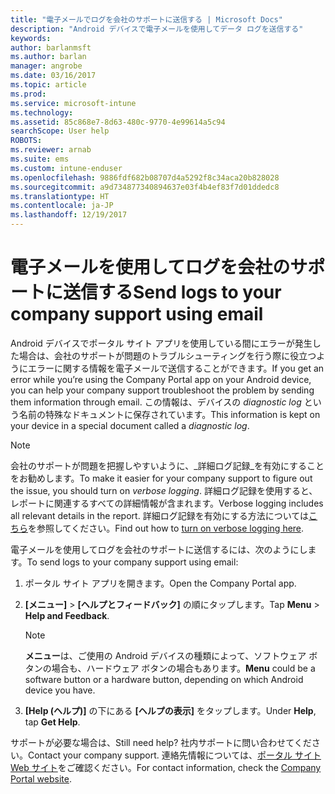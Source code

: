 ```yaml
---
title: "電子メールでログを会社のサポートに送信する | Microsoft Docs"
description: "Android デバイスで電子メールを使用してデータ ログを送信する"
keywords: 
author: barlanmsft
ms.author: barlan
manager: angrobe
ms.date: 03/16/2017
ms.topic: article
ms.prod: 
ms.service: microsoft-intune
ms.technology: 
ms.assetid: 85c868e7-8d63-480c-9770-4e99614a5c94
searchScope: User help
ROBOTS: 
ms.reviewer: arnab
ms.suite: ems
ms.custom: intune-enduser
ms.openlocfilehash: 9886fdf682b08707d4a5292f8c34aca20b828028
ms.sourcegitcommit: a9d734877340894637e03f4b4ef83f7d01ddedc8
ms.translationtype: HT
ms.contentlocale: ja-JP
ms.lasthandoff: 12/19/2017
---
```

# <a name="send-logs-to-your-company-support-using-email"></a><span data-ttu-id="fda3b-103">電子メールを使用してログを会社のサポートに送信する</span><span class="sxs-lookup"><span data-stu-id="fda3b-103">Send logs to your company support using email</span></span>

<span data-ttu-id="fda3b-104">Android デバイスでポータル サイト アプリを使用している間にエラーが発生した場合は、会社のサポートが問題のトラブルシューティングを行う際に役立つようにエラーに関する情報を電子メールで送信することができます。</span><span class="sxs-lookup"><span data-stu-id="fda3b-104">If you get an error while you’re using the Company Portal app on your Android device, you can help your company support troubleshoot the problem by sending them information through email.</span></span> <span data-ttu-id="fda3b-105">この情報は、デバイスの _diagnostic log_ という名前の特殊なドキュメントに保存されています。</span><span class="sxs-lookup"><span data-stu-id="fda3b-105">This information is kept on your device in a special document called a _diagnostic log_.</span></span>

> [!Note]
> <span data-ttu-id="fda3b-106">会社のサポートが問題を把握しやすいように、_詳細ログ記録_を有効にすることをお勧めします。</span><span class="sxs-lookup"><span data-stu-id="fda3b-106">To make it easier for your company support to figure out the issue, you should turn on _verbose logging_.</span></span> <span data-ttu-id="fda3b-107">詳細ログ記録を使用すると、レポートに関連するすべての詳細情報が含まれます。</span><span class="sxs-lookup"><span data-stu-id="fda3b-107">Verbose logging includes all relevant details in the report.</span></span> <span data-ttu-id="fda3b-108">詳細ログ記録を有効にする方法については[こちら](use-verbose-logging-to-help-your-it-administrator-fix-device-issues-android.md)を参照してください。</span><span class="sxs-lookup"><span data-stu-id="fda3b-108">Find out how to [turn on verbose logging here](use-verbose-logging-to-help-your-it-administrator-fix-device-issues-android.md).</span></span>

<span data-ttu-id="fda3b-109">電子メールを使用してログを会社のサポートに送信するには、次のようにします。</span><span class="sxs-lookup"><span data-stu-id="fda3b-109">To send logs to your company support using email:</span></span>

1.  <span data-ttu-id="fda3b-110">ポータル サイト アプリを開きます。</span><span class="sxs-lookup"><span data-stu-id="fda3b-110">Open the Company Portal app.</span></span>

2.  <span data-ttu-id="fda3b-111">**[メニュー]** >  **[ヘルプとフィードバック]** の順にタップします。</span><span class="sxs-lookup"><span data-stu-id="fda3b-111">Tap **Menu** >  **Help and Feedback**.</span></span>

    > [!NOTE]
    > <span data-ttu-id="fda3b-112">**メニュー**は、ご使用の Android デバイスの種類によって、ソフトウェア ボタンの場合も、ハードウェア ボタンの場合もあります。</span><span class="sxs-lookup"><span data-stu-id="fda3b-112">**Menu** could be a software button or a hardware button, depending on which Android device you have.</span></span>

3.  <span data-ttu-id="fda3b-113">**[Help (ヘルプ)]** の下にある **[ヘルプの表示]** をタップします。</span><span class="sxs-lookup"><span data-stu-id="fda3b-113">Under **Help**, tap **Get Help**.</span></span>

<span data-ttu-id="fda3b-114">サポートが必要な場合は、</span><span class="sxs-lookup"><span data-stu-id="fda3b-114">Still need help?</span></span> <span data-ttu-id="fda3b-115">社内サポートに問い合わせてください。</span><span class="sxs-lookup"><span data-stu-id="fda3b-115">Contact your company support.</span></span> <span data-ttu-id="fda3b-116">連絡先情報については、[ポータル サイト Web サイト](https://portal.manage.microsoft.com#HelpDeskDialog)をご確認ください。</span><span class="sxs-lookup"><span data-stu-id="fda3b-116">For contact information, check the [Company Portal website](https://portal.manage.microsoft.com#HelpDeskDialog).</span></span>
